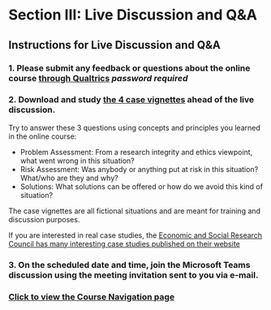 # Section III: Live Discussion and Q&A

## Instructions for Live Discussion and Q&A

### 1. Please submit any feedback or questions about the online course [through Qualtrics](https://oxfordeducation.eu.qualtrics.com/jfe/form/SV_0qttClYl3rULzXT) _password required_

### 2. Download and study [the 4 case vignettes](https://github.com/talktogproject/ethics/raw/gh-pages/casevignettes.pdf) ahead of the live discussion. 

Try to answer these 3 questions using concepts and principles you learned in the online course:
* Problem Assessment: From a research integrity and ethics viewpoint, what went wrong in this situation?
* Risk Assessment: Was anybody or anything put at risk in this situation? What/who are they and why?
* Solutions: What solutions can be offered or how do we avoid this kind of situation?

The case vignettes are all fictional situations and are meant for training and discussion purposes.

If you are interested in real case studies, the [Economic and Social Research Council has many interesting case studies published on their website](https://esrc.ukri.org/funding/guidance-for-applicants/research-ethics/ethics-case-studies/)

### 3. On the scheduled date and time, join the Microsoft Teams discussion using the meeting invitation sent to you via e-mail.

### [Click to view the Course Navigation page](toc.md)
